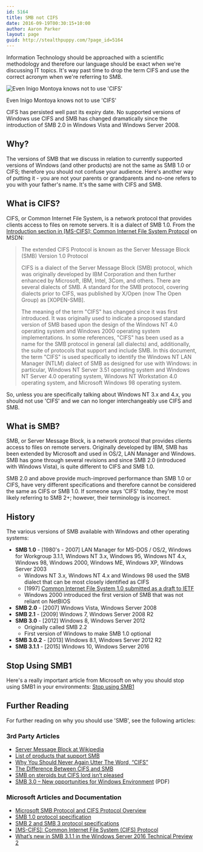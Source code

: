 ```yaml
---
id: 5164
title: SMB not CIFS
date: 2016-09-19T00:30:15+10:00
author: Aaron Parker
layout: page
guid: http://stealthpuppy.com/?page_id=5164
---
```

Information Technology should be approached with a scientific methodology and therefore our language should be exact when we're discussing IT topics. It's way past time to drop the term CIFS and use the correct acronym when we're referring to SMB.

![Even Inigo Montoya knows not to use 'CIFS']({{site.baseurl}}/media/2016/09/CIFS-Word.png "Even Inigo Montoya knows not to use 'CIFS'")

Even Inigo Montoya knows not to use 'CIFS'

CIFS has persisted well past its expiry date. No supported versions of Windows use CIFS and SMB has changed dramatically since the introduction of SMB 2.0 in Windows Vista and Windows Server 2008.

## Why?

The versions of SMB that we discuss in relation to currently supported versions of Windows (and other products) are not the same as SMB 1.0 or CIFS; therefore you should not confuse your audience. Here's another way of putting it - you are not your parents or grandparents and no-one refers to you with your father's name. It's the same with CIFS and SMB.

## What is CIFS?

CIFS, or Common Internet File System, is a network protocol that provides clients access to files on remote servers. It is a dialect of SMB 1.0. From the [Introduction section in [MS-CIFS]: Common Internet File System Protocol](https://msdn.microsoft.com/en-us/library/ee441901.aspx) on MSDN:

> The extended CIFS Protocol is known as the Server Message Block (SMB) Version 1.0 Protocol
> 
> CIFS is a dialect of the Server Message Block (SMB) protocol, which was originally developed by IBM Corporation and then further enhanced by Microsoft, IBM, Intel, 3Com, and others. There are several dialects of SMB. A standard for the SMB protocol, covering dialects prior to CIFS, was published by X/Open (now The Open Group) as [XOPEN-SMB].
> 
> The meaning of the term "CIFS" has changed since it was first introduced. It was originally used to indicate a proposed standard version of SMB based upon the design of the Windows NT 4.0 operating system and Windows 2000 operating system implementations. In some references, "CIFS" has been used as a name for the SMB protocol in general (all dialects) and, additionally, the suite of protocols that support and include SMB. In this document, the term "CIFS" is used specifically to identify the Windows NT LAN Manager (NTLM) dialect of SMB as designed for use with Windows: in particular, Windows NT Server 3.51 operating system and Windows NT Server 4.0 operating system, Windows NT Workstation 4.0 operating system, and Microsoft Windows 98 operating system.

So, unless you are specifically talking about Windows NT 3.x and 4.x, you should not use 'CIFS' and we can no longer interchangeably use CIFS and SMB.

## What is SMB?

SMB, or Server Message Block, is a network protocol that provides clients access to files on remote servers. Originally developed by IBM, SMB has been extended by Microsoft and used in OS/2, LAN Manager and Windows. SMB has gone through several revisions and since SMB 2.0 (introduced with Windows Vista), is quite different to CIFS and SMB 1.0.

SMB 2.0 and above provide much-improved performance than SMB 1.0 or CIFS, have very different specifications and therefore cannot be considered the same as CIFS or SMB 1.0. If someone says 'CIFS' today, they're most likely referring to SMB 2+; however, their terminology is incorrect.

## History

The various versions of SMB available with Windows and other operating systems:

* **SMB 1.0** - [1980's - 2007] LAN Manager for MS-DOS / OS/2, Windows for Workgroup 3.1.1, Windows NT 3.x, Windows 95, Windows NT 4.x, Windows 98, Windows 2000, Windows ME, Windows XP, Windows Server 2003
  * Windows NT 3.x, Windows NT 4.x and Windows 98 used the SMB dialect that can be most closely identified as CIFS
  * [1997] [Common Internet File System 1.0 submitted as a draft to IETF](https://tools.ietf.org/html/draft-leach-cifs-v1-spec-01)
  * Windows 2000 introduced the first version of SMB that was not reliant on NetBIOS
* **SMB 2.0** - [2007] Windows Vista, Windows Server 2008
* **SMB 2.1** - [2009] Windows 7, Windows Server 2008 R2
* **SMB 3.0** - [2012] Windows 8, Windows Server 2012
  * Originally called SMB 2.2
  * First version of Windows to make SMB 1.0 optional
* **SMB 3.0.2** - [2013] Windows 8.1, Windows Server 2012 R2
* **SMB 3.1.1** - [2015] Windows 10, Windows Server 2016

## Stop Using SMB1

Here's a really important article from Microsoft on why you should stop using SMB1 in your environments: [Stop using SMB1](https://blogs.technet.microsoft.com/filecab/2016/09/16/stop-using-smb1/)

## Further Reading

For further reading on why you should use 'SMB', see the following articles:

### 3rd Party Articles

* [Server Message Block at Wikipedia](http://en.wikipedia.org/wiki/Server_Message_Block)
* [List of products that support SMB](http://en.wikipedia.org/wiki/List_of_products_that_support_SMB)
* [Why You Should Never Again Utter The Word, “CIFS”](http://blog.fosketts.net/2012/02/16/cifs-smb/)
* [The Difference Between CIFS and SMB](http://blog.varonis.com/the-difference-between-cifs-and-smb/)
* [SMB on steroids but CIFS lord isn’t pleased](http://storagegaga.com/smb-on-steroids-but-cifs-lord-isnt-pleased/)
* [SMB 3.0 – New opportunities for Windows Environment](http://snia.org/sites/default/files/SNIA_SMB3_final.pdf) (PDF)

### Microsoft Articles and Documentation

* [Microsoft SMB Protocol and CIFS Protocol Overview](https://msdn.microsoft.com/en-us/library/windows/desktop/aa365233(v=vs.85).aspx)
* [SMB 1.0 protocol specification](https://msdn.microsoft.com/en-us/library/cc246232.aspx)
* [SMB 2 and SMB 3 protocol specifications](https://msdn.microsoft.com/en-us/library/cc246483.aspx)
* [[MS-CIFS]: Common Internet File System (CIFS) Protocol](https://msdn.microsoft.com/en-us/library/ee442092.aspx)
* [What’s new in SMB 3.1.1 in the Windows Server 2016 Technical Preview 2](https://blogs.technet.microsoft.com/josebda/2015/05/05/whats-new-in-smb-3-1-1-in-the-windows-server-2016-technical-preview-2/)
